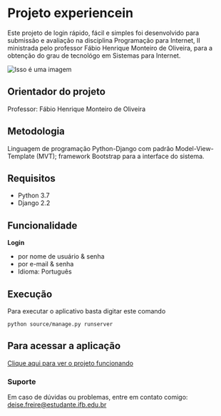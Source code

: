 # Projeto experiencein

Este projeto de login rápido, fácil e simples foi desenvolvido para submissão e avaliação na disciplina Programação para Internet, II ministrada pelo professor Fábio Henrique Monteiro de Oliveira, para a obtenção do grau de tecnológo em Sistemas para Internet. 

![Isso é uma imagem](https://s3.amazonaws.com/caelum-online-public/django/img/11/login.png)


## **Orientador do projeto**

Professor: Fábio Henrique Monteiro de Oliveira

## **Metodologia**
Linguagem de programação Python-Django com padrão Model-View-Template (MVT); framework Bootstrap para
a interface do sistema.

## **Requisitos**
- Python 3.7
- Django 2.2

## **Funcionalidade**
**Login**
- por nome de usuário & senha
- por e-mail & senha
- Idioma: Português

## **Execução**
Para executar o aplicativo basta digitar este comando

```
python source/manage.py runserver
```
## **Para acessar a aplicação**
[Clique aqui para ver o projeto funcionando](http://deisefreire.pythonanywhere.com/login/?next=/)

### **Suporte**
Em caso de dúvidas ou problemas, entre em contato comigo: deise.freire@estudante.ifb.edu.br

